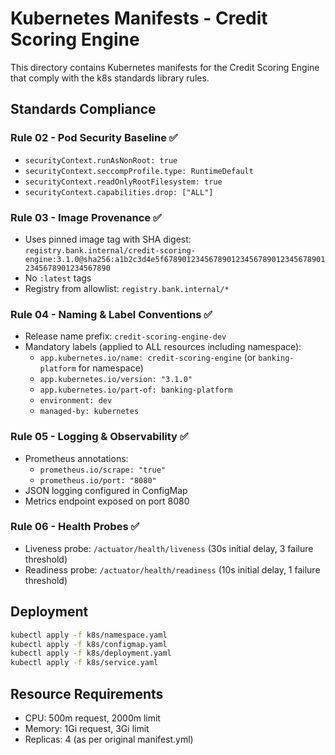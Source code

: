 # Kubernetes Manifests - Credit Scoring Engine

This directory contains Kubernetes manifests for the Credit Scoring Engine that comply with the k8s standards library rules.

## Standards Compliance

### Rule 02 - Pod Security Baseline ✅
- `securityContext.runAsNonRoot: true`
- `securityContext.seccompProfile.type: RuntimeDefault`
- `securityContext.readOnlyRootFilesystem: true`
- `securityContext.capabilities.drop: ["ALL"]`

### Rule 03 - Image Provenance ✅
- Uses pinned image tag with SHA digest: `registry.bank.internal/credit-scoring-engine:3.1.0@sha256:a1b2c3d4e5f6789012345678901234567890123456789012345678901234567890`
- No `:latest` tags
- Registry from allowlist: `registry.bank.internal/*`

### Rule 04 - Naming & Label Conventions ✅
- Release name prefix: `credit-scoring-engine-dev`
- Mandatory labels (applied to ALL resources including namespace):
  - `app.kubernetes.io/name: credit-scoring-engine` (or `banking-platform` for namespace)
  - `app.kubernetes.io/version: "3.1.0"`
  - `app.kubernetes.io/part-of: banking-platform`
  - `environment: dev`
  - `managed-by: kubernetes`

### Rule 05 - Logging & Observability ✅
- Prometheus annotations:
  - `prometheus.io/scrape: "true"`
  - `prometheus.io/port: "8080"`
- JSON logging configured in ConfigMap
- Metrics endpoint exposed on port 8080

### Rule 06 - Health Probes ✅
- Liveness probe: `/actuator/health/liveness` (30s initial delay, 3 failure threshold)
- Readiness probe: `/actuator/health/readiness` (10s initial delay, 1 failure threshold)

## Deployment

```bash
kubectl apply -f k8s/namespace.yaml
kubectl apply -f k8s/configmap.yaml
kubectl apply -f k8s/deployment.yaml
kubectl apply -f k8s/service.yaml
```

## Resource Requirements

- CPU: 500m request, 2000m limit
- Memory: 1Gi request, 3Gi limit
- Replicas: 4 (as per original manifest.yml)
